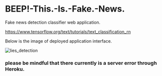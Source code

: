# BEEP!-This.-Is.-Fake.-News.
Fake news detection classifier web application.

https://www.tensorflow.org/text/tutorials/text_classification_rn

Below is the image of deployed application interface. 

![lies_detection](https://user-images.githubusercontent.com/70546406/183507467-92f19b41-96e8-496d-ab72-a5fab42c0f5a.png)

### please be mindful that there currently is a server error through Heroku. ###
